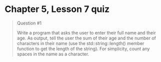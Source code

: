 # Chapter 5, Lesson 7 quiz

> Question #1
> 
> Write a program that asks the user to enter their full name and their age. As output, tell the user the sum of their age and the number of characters in their name (use the std::string::length() member function to get the length of the string). For simplicity, count any spaces in the name as a character.
